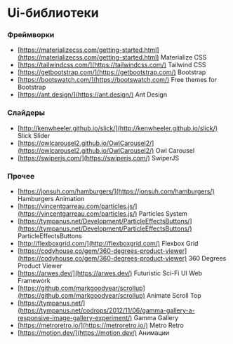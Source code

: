 # Ui-библиотеки

### Фреймворки
- [https://materializecss.com/getting-started.html](https://materializecss.com/getting-started.html) Materialize CSS
- [https://tailwindcss.com/](https://tailwindcss.com/) Tailwind CSS
- [https://getbootstrap.com/](https://getbootstrap.com/) Bootstrap
- [https://bootswatch.com/](https://bootswatch.com/) Free themes for Bootstrap
- [https://ant.design/](https://ant.design/) Ant Design

### Слайдеры
- [http://kenwheeler.github.io/slick/](http://kenwheeler.github.io/slick/) Slick Slider
- [https://owlcarousel2.github.io/OwlCarousel2/](https://owlcarousel2.github.io/OwlCarousel2/) Owl Carousel
- [https://swiperjs.com/](https://swiperjs.com/) SwiperJS

### Прочее
- [https://jonsuh.com/hamburgers/](https://jonsuh.com/hamburgers/) Hamburgers Animation
- [https://vincentgarreau.com/particles.js/](https://vincentgarreau.com/particles.js/) Particles System
- [https://tympanus.net/Development/ParticleEffectsButtons/](https://tympanus.net/Development/ParticleEffectsButtons/) ParticleEffectsButtons
- [http://flexboxgrid.com/](http://flexboxgrid.com/) Flexbox Grid
- [https://codyhouse.co/gem/360-degrees-product-viewer](https://codyhouse.co/gem/360-degrees-product-viewer) 360 Degrees Product Viewer
- [https://arwes.dev/](https://arwes.dev/) Futuristic Sci-Fi UI Web Framework
- [https://github.com/markgoodyear/scrollup](https://github.com/markgoodyear/scrollup) Animate Scroll Top
- [https://tympanus.net/](https://tympanus.net/codrops/2012/11/06/gamma-gallery-a-responsive-image-gallery-experiment/) Gamma Gallery
- [https://metroretro.io/](https://metroretro.io/) Metro Retro
- [https://motion.dev/](https://motion.dev/) Анимации

